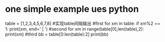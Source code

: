 # one simple example ues python
table = [1,2,3,4,5,6,7,8]
#实现table间隔输出
#first
for xm in table:
    if xm%2 == 1:
        print(xm, end=' | ')
#second
for xm in range(table[0],len(table),2):
    print(xm)
#third
bb = table[0:len(table):2]
print(bb)
